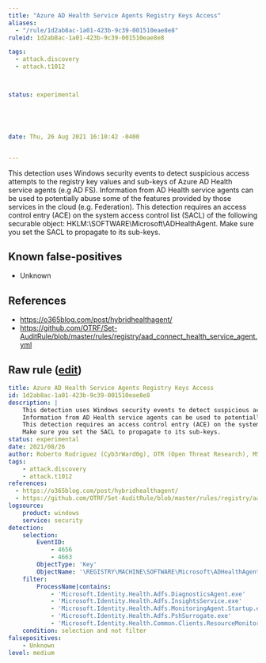 ```yaml
---
title: "Azure AD Health Service Agents Registry Keys Access"
aliases:
  - "/rule/1d2ab8ac-1a01-423b-9c39-001510eae8e8"
ruleid: 1d2ab8ac-1a01-423b-9c39-001510eae8e8

tags:
  - attack.discovery
  - attack.t1012



status: experimental





date: Thu, 26 Aug 2021 16:10:42 -0400


---
```


This detection uses Windows security events to detect suspicious access attempts to the registry key values and sub-keys of Azure AD Health service agents (e.g AD FS).
Information from AD Health service agents can be used to potentially abuse some of the features provided by those services in the cloud (e.g. Federation).
This detection requires an access control entry (ACE) on the system access control list (SACL) of the following securable object: HKLM:\SOFTWARE\Microsoft\ADHealthAgent.
Make sure you set the SACL to propagate to its sub-keys.


<!--more-->


## Known false-positives

* Unknown



## References

* https://o365blog.com/post/hybridhealthagent/
* https://github.com/OTRF/Set-AuditRule/blob/master/rules/registry/aad_connect_health_service_agent.yml


## Raw rule ([edit](https://github.com/SigmaHQ/sigma/edit/master/rules/windows/builtin/security/win_aadhealth_svc_agent_regkey_access.yml))
```yaml
title: Azure AD Health Service Agents Registry Keys Access
id: 1d2ab8ac-1a01-423b-9c39-001510eae8e8
description: |
    This detection uses Windows security events to detect suspicious access attempts to the registry key values and sub-keys of Azure AD Health service agents (e.g AD FS).
    Information from AD Health service agents can be used to potentially abuse some of the features provided by those services in the cloud (e.g. Federation).
    This detection requires an access control entry (ACE) on the system access control list (SACL) of the following securable object: HKLM:\SOFTWARE\Microsoft\ADHealthAgent.
    Make sure you set the SACL to propagate to its sub-keys.
status: experimental
date: 2021/08/26
author: Roberto Rodriguez (Cyb3rWard0g), OTR (Open Threat Research), MSTIC
tags:
    - attack.discovery
    - attack.t1012
references:
  - https://o365blog.com/post/hybridhealthagent/
  - https://github.com/OTRF/Set-AuditRule/blob/master/rules/registry/aad_connect_health_service_agent.yml
logsource:
    product: windows
    service: security
detection:
    selection:
        EventID:
            - 4656
            - 4663
        ObjectType: 'Key'
        ObjectName: '\REGISTRY\MACHINE\SOFTWARE\Microsoft\ADHealthAgent'
    filter:
        ProcessName|contains:
            - 'Microsoft.Identity.Health.Adfs.DiagnosticsAgent.exe'
            - 'Microsoft.Identity.Health.Adfs.InsightsService.exe'
            - 'Microsoft.Identity.Health.Adfs.MonitoringAgent.Startup.exe'
            - 'Microsoft.Identity.Health.Adfs.PshSurrogate.exe'
            - 'Microsoft.Identity.Health.Common.Clients.ResourceMonitor.exe'
    condition: selection and not filter
falsepositives:
    - Unknown
level: medium

```
